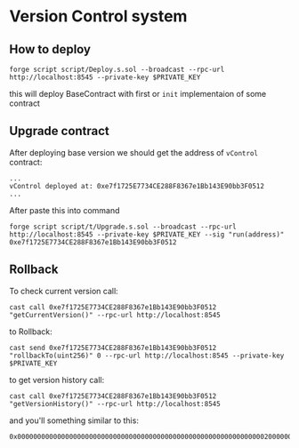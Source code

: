 # Version Control system 

## How to deploy

```
forge script script/Deploy.s.sol --broadcast --rpc-url http://localhost:8545 --private-key $PRIVATE_KEY
```

this will deploy BaseContract with first or `init` implementaion of some contract

## Upgrade contract

After deploying base version we should get the address of `vControl` contract:

```
...
vControl deployed at: 0xe7f1725E7734CE288F8367e1Bb143E90bb3F0512
...
```

After paste this into command

```
forge script script/t/Upgrade.s.sol --broadcast --rpc-url http://localhost:8545 --private-key $PRIVATE_KEY --sig "run(address)" 0xe7f1725E7734CE288F8367e1Bb143E90bb3F0512
```

## Rollback

To check current version call:

```
cast call 0xe7f1725E7734CE288F8367e1Bb143E90bb3F0512 "getCurrentVersion()" --rpc-url http://localhost:8545
```

to Rollback:

```
cast send 0xe7f1725E7734CE288F8367e1Bb143E90bb3F0512 "rollbackTo(uint256)" 0 --rpc-url http://localhost:8545 --private-key $PRIVATE_KEY
```

to get version history call:

```
cast call 0xe7f1725E7734CE288F8367e1Bb143E90bb3F0512 "getVersionHistory()" --rpc-url http://localhost:8545
```

and you'll something similar to this:

```
0x000000000000000000000000000000000000000000000000000000000000002000000000000000000000000000000000000000000000000000000000000000020000000000000000000000005fbdb2315678afecb367f032d93f642f64180aa30000000000000000000000009fe46736679d2d9a65f0992f2272de9f3c7fa6e0
```
